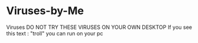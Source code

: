 # Viruses-by-Me
Viruses
DO NOT TRY THESE VIRUSES ON YOUR OWN DESKTOP
If you see this text : "troll" you can run on your pc

